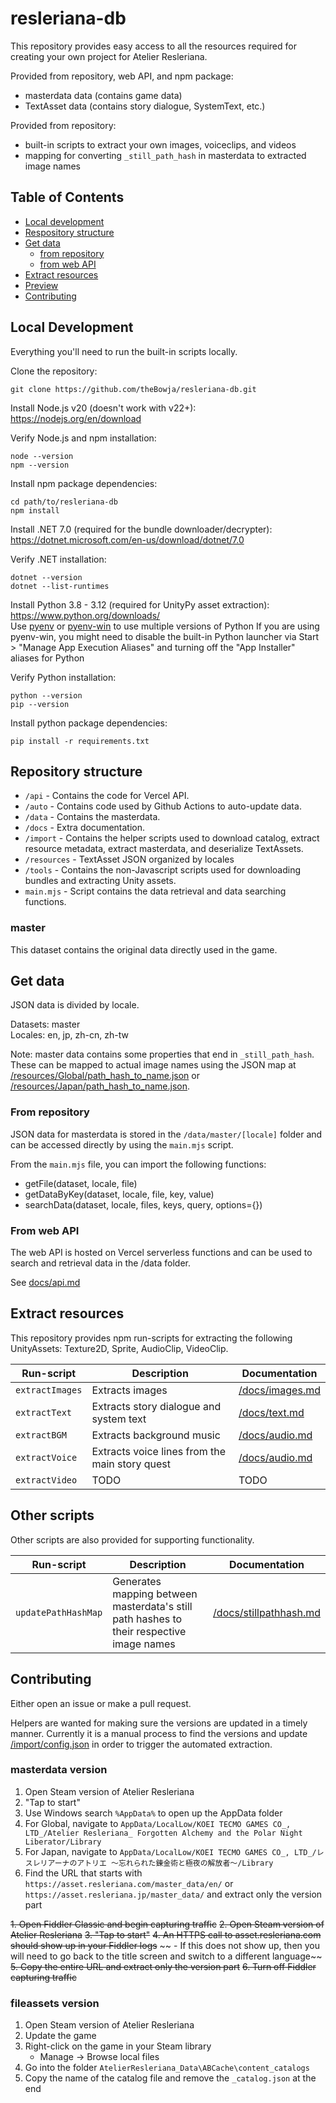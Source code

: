 # resleriana-db

This repository provides easy access to all the resources required for creating your own project for Atelier Resleriana.

Provided from repository, web API, and npm package:
- masterdata data (contains game data)
- TextAsset data (contains story dialogue, SystemText, etc.)

Provided from repository:
- built-in scripts to extract your own images, voiceclips, and videos
- mapping for converting `_still_path_hash` in masterdata to extracted image names

## Table of Contents
- [Local development](#local-development)
- [Respository structure](#repository-structure)
- [Get data](#get-data)
  - [from repository](#from-repository)
  - [from web API](#from-web-api)
- [Extract resources](#extract-resources)
- [Preview](#preview)
- [Contributing](#contributing)

## Local Development

Everything you'll need to run the built-in scripts locally.

Clone the repository:
```
git clone https://github.com/theBowja/resleriana-db.git
```

Install Node.js v20 (doesn't work with v22+):  
https://nodejs.org/en/download

Verify Node.js and npm installation:
```
node --version
npm --version
```

Install npm package dependencies:
```
cd path/to/resleriana-db
npm install
```

Install .NET 7.0 (required for the bundle downloader/decrypter):  
https://dotnet.microsoft.com/en-us/download/dotnet/7.0

Verify .NET installation:
```
dotnet --version
dotnet --list-runtimes
```

Install Python 3.8 - 3.12 (required for UnityPy asset extraction):  
https://www.python.org/downloads/   
Use [pyenv](https://github.com/pyenv/pyenv) or [pyenv-win](https://github.com/pyenv-win/pyenv-win) to use multiple versions of Python
If you are using pyenv-win, you might need to disable the built-in Python launcher via Start > "Manage App Execution Aliases" and turning off the "App Installer" aliases for Python

Verify Python installation:
```
python --version
pip --version
```

Install python package dependencies:
```
pip install -r requirements.txt
```

## Repository structure
- `/api` - Contains the code for Vercel API.
- `/auto` - Contains code used by Github Actions to auto-update data.
- `/data` - Contains the masterdata.
- `/docs` - Extra documentation.
- `/import` - Contains the helper scripts used to download catalog, extract resource metadata, extract masterdata, and deserialize TextAssets.
- `/resources` - TextAsset JSON organized by locales
- `/tools` - Contains the non-Javascript scripts used for downloading bundles and extracting Unity assets.
- `main.mjs` - Script contains the data retrieval and data searching functions.

### master

This dataset contains the original data directly used in the game.

## Get data

JSON data is divided by locale.  

Datasets: master  
Locales: en, jp, zh-cn, zh-tw  

Note: master data contains some properties that end in `_still_path_hash`. These can be mapped to actual image names using the JSON map at [/resources/Global/path_hash_to_name.json](./resources/Global/path_hash_to_name.json) or [/resources/Japan/path_hash_to_name.json](./resources/Japan/path_hash_to_name.json).

### From repository

JSON data for masterdata is stored in the `/data/master/[locale]` folder and can be accessed directly by using the `main.mjs` script.

From the `main.mjs` file, you can import the following functions:
- getFile(dataset, locale, file)
- getDataByKey(dataset, locale, file, key, value)
- searchData(dataset, locale, files, keys, query, options={})

### From web API

The web API is hosted on Vercel serverless functions and can be used to search and retrieval data in the /data folder.

See [docs/api.md](./docs/api.md)

## Extract resources

This repository provides npm run-scripts for extracting the following UnityAssets: Texture2D, Sprite, AudioClip, VideoClip.

| Run-script | Description | Documentation|
|---|---|---|
| `extractImages` | Extracts images | [/docs/images.md](./docs/images.md) |
| `extractText` | Extracts story dialogue and system text | [/docs/text.md](./docs/text.md) |
| `extractBGM` | Extracts background music | [/docs/audio.md](./docs/audio.md) |
| `extractVoice` | Extracts voice lines from the main story quest | [/docs/audio.md](./docs/audio.md) |
| `extractVideo` | TODO | TODO |

## Other scripts

Other scripts are also provided for supporting functionality.

| Run-script | Description | Documentation|
|---|---|---|
| `updatePathHashMap` | Generates mapping between masterdata's still path hashes to their respective image names | [/docs/stillpathhash.md](./docs/stillpathhash.md) |

## Contributing

Either open an issue or make a pull request.  

Helpers are wanted for making sure the versions are updated in a timely manner. Currently it is a manual process to find the versions and update [/import/config.json](./import/config.json) in order to trigger the automated extraction.

### masterdata version

1. Open Steam version of Atelier Resleriana
2. "Tap to start"
3. Use Windows search `%AppData%` to open up the AppData folder
4. For Global, navigate to `AppData/LocalLow/KOEI TECMO GAMES CO_, LTD_/Atelier Resleriana_ Forgotten Alchemy and the Polar Night Liberator/Library`
5. For Japan, navigate to `AppData/LocalLow/KOEI TECMO GAMES CO_, LTD_/レスレリアーナのアトリエ ～忘れられた錬金術と極夜の解放者～/Library`
6. Find the URL that starts with `https://asset.resleriana.com/master_data/en/` or `https://asset.resleriana.jp/master_data/` and extract only the version part

~~1. Open Fiddler Classic and begin capturing traffic~~
~~2. Open Steam version of Atelier Resleriana~~
~~3. "Tap to start"~~
~~4. An HTTPS call to asset.resleriana.com should show up in your Fiddler logs~~
~~    - If this does not show up, then you will need to go back to the title screen and switch to a different language~~
~~5. Copy the entire URL and extract only the version part~~
~~6. Turn off Fiddler capturing traffic~~

### fileassets version

1. Open Steam version of Atelier Resleriana
2. Update the game
3. Right-click on the game in your Steam library  
    - Manage -> Browse local files
4. Go into the folder `AtelierResleriana_Data\ABCache\content_catalogs`
5. Copy the name of the catalog file and remove the `_catalog.json` at the end


